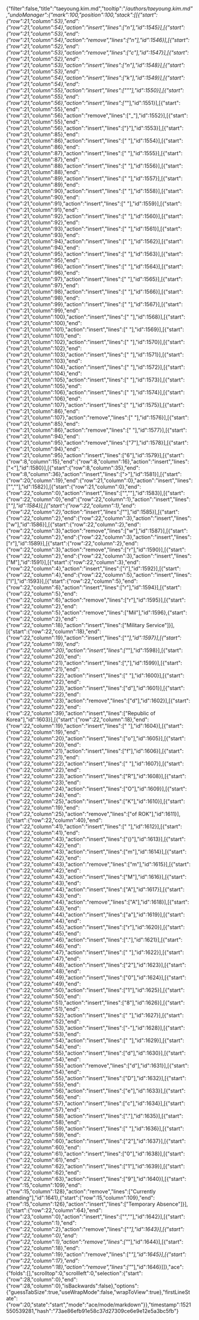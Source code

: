{"filter":false,"title":"taeyoung.kim.md","tooltip":"/_authors/taeyoung.kim.md","undoManager":{"mark":100,"position":100,"stack":[[{"start":{"row":21,"column":53},"end":{"row":21,"column":54},"action":"insert","lines":["n"],"id":1545}],[{"start":{"row":21,"column":53},"end":{"row":21,"column":54},"action":"remove","lines":["n"],"id":1546}],[{"start":{"row":21,"column":52},"end":{"row":21,"column":53},"action":"remove","lines":["c"],"id":1547}],[{"start":{"row":21,"column":52},"end":{"row":21,"column":53},"action":"insert","lines":["n"],"id":1548}],[{"start":{"row":21,"column":53},"end":{"row":21,"column":54},"action":"insert","lines":["k"],"id":1549}],[{"start":{"row":21,"column":54},"end":{"row":21,"column":55},"action":"insert","lines":["\""],"id":1550}],[{"start":{"row":21,"column":55},"end":{"row":21,"column":56},"action":"insert","lines":["_"],"id":1551}],[{"start":{"row":21,"column":55},"end":{"row":21,"column":56},"action":"remove","lines":["_"],"id":1552}],[{"start":{"row":21,"column":55},"end":{"row":21,"column":56},"action":"insert","lines":["}"],"id":1553}],[{"start":{"row":21,"column":85},"end":{"row":21,"column":86},"action":"insert","lines":[" "],"id":1554}],[{"start":{"row":21,"column":86},"end":{"row":21,"column":87},"action":"insert","lines":[" "],"id":1555}],[{"start":{"row":21,"column":87},"end":{"row":21,"column":88},"action":"insert","lines":[" "],"id":1556}],[{"start":{"row":21,"column":88},"end":{"row":21,"column":89},"action":"insert","lines":[" "],"id":1557}],[{"start":{"row":21,"column":89},"end":{"row":21,"column":90},"action":"insert","lines":[" "],"id":1558}],[{"start":{"row":21,"column":90},"end":{"row":21,"column":91},"action":"insert","lines":[" "],"id":1559}],[{"start":{"row":21,"column":91},"end":{"row":21,"column":92},"action":"insert","lines":[" "],"id":1560}],[{"start":{"row":21,"column":92},"end":{"row":21,"column":93},"action":"insert","lines":[" "],"id":1561}],[{"start":{"row":21,"column":93},"end":{"row":21,"column":94},"action":"insert","lines":[" "],"id":1562}],[{"start":{"row":21,"column":94},"end":{"row":21,"column":95},"action":"insert","lines":[" "],"id":1563}],[{"start":{"row":21,"column":95},"end":{"row":21,"column":96},"action":"insert","lines":[" "],"id":1564}],[{"start":{"row":21,"column":96},"end":{"row":21,"column":97},"action":"insert","lines":[" "],"id":1565}],[{"start":{"row":21,"column":97},"end":{"row":21,"column":98},"action":"insert","lines":[" "],"id":1566}],[{"start":{"row":21,"column":98},"end":{"row":21,"column":99},"action":"insert","lines":[" "],"id":1567}],[{"start":{"row":21,"column":99},"end":{"row":21,"column":100},"action":"insert","lines":[" "],"id":1568}],[{"start":{"row":21,"column":100},"end":{"row":21,"column":101},"action":"insert","lines":[" "],"id":1569}],[{"start":{"row":21,"column":101},"end":{"row":21,"column":102},"action":"insert","lines":[" "],"id":1570}],[{"start":{"row":21,"column":102},"end":{"row":21,"column":103},"action":"insert","lines":[" "],"id":1571}],[{"start":{"row":21,"column":103},"end":{"row":21,"column":104},"action":"insert","lines":[" "],"id":1572}],[{"start":{"row":21,"column":104},"end":{"row":21,"column":105},"action":"insert","lines":[" "],"id":1573}],[{"start":{"row":21,"column":105},"end":{"row":21,"column":106},"action":"insert","lines":[" "],"id":1574}],[{"start":{"row":21,"column":106},"end":{"row":21,"column":107},"action":"insert","lines":[" "],"id":1575}],[{"start":{"row":21,"column":86},"end":{"row":21,"column":107},"action":"remove","lines":["                     "],"id":1576}],[{"start":{"row":21,"column":85},"end":{"row":21,"column":86},"action":"remove","lines":[" "],"id":1577}],[{"start":{"row":21,"column":94},"end":{"row":21,"column":95},"action":"remove","lines":["7"],"id":1578}],[{"start":{"row":21,"column":94},"end":{"row":21,"column":95},"action":"insert","lines":["6"],"id":1579}],[{"start":{"row":8,"column":15},"end":{"row":8,"column":16},"action":"insert","lines":["<"],"id":1580}],[{"start":{"row":8,"column":35},"end":{"row":8,"column":36},"action":"insert","lines":[">"],"id":1581}],[{"start":{"row":20,"column":19},"end":{"row":21,"column":0},"action":"insert","lines":["",""],"id":1582}],[{"start":{"row":21,"column":0},"end":{"row":22,"column":0},"action":"insert","lines":["",""],"id":1583}],[{"start":{"row":22,"column":0},"end":{"row":22,"column":1},"action":"insert","lines":["*"],"id":1584}],[{"start":{"row":22,"column":1},"end":{"row":22,"column":2},"action":"insert","lines":["*"],"id":1585}],[{"start":{"row":22,"column":2},"end":{"row":22,"column":3},"action":"insert","lines":["w"],"id":1586}],[{"start":{"row":22,"column":2},"end":{"row":22,"column":3},"action":"remove","lines":["w"],"id":1587}],[{"start":{"row":22,"column":2},"end":{"row":22,"column":3},"action":"insert","lines":["r"],"id":1589}],[{"start":{"row":22,"column":2},"end":{"row":22,"column":3},"action":"remove","lines":["r"],"id":1590}],[{"start":{"row":22,"column":2},"end":{"row":22,"column":3},"action":"insert","lines":["M"],"id":1591}],[{"start":{"row":22,"column":3},"end":{"row":22,"column":4},"action":"insert","lines":["i"],"id":1592}],[{"start":{"row":22,"column":4},"end":{"row":22,"column":5},"action":"insert","lines":["l"],"id":1593}],[{"start":{"row":22,"column":5},"end":{"row":22,"column":6},"action":"insert","lines":["r"],"id":1594}],[{"start":{"row":22,"column":5},"end":{"row":22,"column":6},"action":"remove","lines":["r"],"id":1595}],[{"start":{"row":22,"column":2},"end":{"row":22,"column":5},"action":"remove","lines":["Mil"],"id":1596},{"start":{"row":22,"column":2},"end":{"row":22,"column":18},"action":"insert","lines":["Military Service"]}],[{"start":{"row":22,"column":18},"end":{"row":22,"column":19},"action":"insert","lines":["*"],"id":1597}],[{"start":{"row":22,"column":19},"end":{"row":22,"column":20},"action":"insert","lines":["*"],"id":1598}],[{"start":{"row":22,"column":20},"end":{"row":22,"column":21},"action":"insert","lines":[","],"id":1599}],[{"start":{"row":22,"column":21},"end":{"row":22,"column":22},"action":"insert","lines":[" "],"id":1600}],[{"start":{"row":22,"column":22},"end":{"row":22,"column":23},"action":"insert","lines":["d"],"id":1601}],[{"start":{"row":22,"column":22},"end":{"row":22,"column":23},"action":"remove","lines":["d"],"id":1602}],[{"start":{"row":22,"column":22},"end":{"row":22,"column":39},"action":"insert","lines":["Republic of Korea"],"id":1603}],[{"start":{"row":22,"column":18},"end":{"row":22,"column":19},"action":"insert","lines":[" "],"id":1604}],[{"start":{"row":22,"column":19},"end":{"row":22,"column":20},"action":"insert","lines":["o"],"id":1605}],[{"start":{"row":22,"column":20},"end":{"row":22,"column":21},"action":"insert","lines":["f"],"id":1606}],[{"start":{"row":22,"column":21},"end":{"row":22,"column":22},"action":"insert","lines":[" "],"id":1607}],[{"start":{"row":22,"column":22},"end":{"row":22,"column":23},"action":"insert","lines":["R"],"id":1608}],[{"start":{"row":22,"column":23},"end":{"row":22,"column":24},"action":"insert","lines":["O"],"id":1609}],[{"start":{"row":22,"column":24},"end":{"row":22,"column":25},"action":"insert","lines":["K"],"id":1610}],[{"start":{"row":22,"column":19},"end":{"row":22,"column":25},"action":"remove","lines":["of ROK"],"id":1611}],[{"start":{"row":22,"column":40},"end":{"row":22,"column":41},"action":"insert","lines":[" "],"id":1612}],[{"start":{"row":22,"column":41},"end":{"row":22,"column":43},"action":"insert","lines":["()"],"id":1613}],[{"start":{"row":22,"column":42},"end":{"row":22,"column":43},"action":"insert","lines":["m"],"id":1614}],[{"start":{"row":22,"column":42},"end":{"row":22,"column":43},"action":"remove","lines":["m"],"id":1615}],[{"start":{"row":22,"column":42},"end":{"row":22,"column":43},"action":"insert","lines":["M"],"id":1616}],[{"start":{"row":22,"column":43},"end":{"row":22,"column":44},"action":"insert","lines":["A"],"id":1617}],[{"start":{"row":22,"column":43},"end":{"row":22,"column":44},"action":"remove","lines":["A"],"id":1618}],[{"start":{"row":22,"column":43},"end":{"row":22,"column":44},"action":"insert","lines":["a"],"id":1619}],[{"start":{"row":22,"column":44},"end":{"row":22,"column":45},"action":"insert","lines":["r"],"id":1620}],[{"start":{"row":22,"column":45},"end":{"row":22,"column":46},"action":"insert","lines":["."],"id":1621}],[{"start":{"row":22,"column":46},"end":{"row":22,"column":47},"action":"insert","lines":[" "],"id":1622}],[{"start":{"row":22,"column":47},"end":{"row":22,"column":48},"action":"insert","lines":["2"],"id":1623}],[{"start":{"row":22,"column":48},"end":{"row":22,"column":49},"action":"insert","lines":["0"],"id":1624}],[{"start":{"row":22,"column":49},"end":{"row":22,"column":50},"action":"insert","lines":["1"],"id":1625}],[{"start":{"row":22,"column":50},"end":{"row":22,"column":51},"action":"insert","lines":["8"],"id":1626}],[{"start":{"row":22,"column":51},"end":{"row":22,"column":52},"action":"insert","lines":[" "],"id":1627}],[{"start":{"row":22,"column":52},"end":{"row":22,"column":53},"action":"insert","lines":["-"],"id":1628}],[{"start":{"row":22,"column":53},"end":{"row":22,"column":54},"action":"insert","lines":[" "],"id":1629}],[{"start":{"row":22,"column":54},"end":{"row":22,"column":55},"action":"insert","lines":["d"],"id":1630}],[{"start":{"row":22,"column":54},"end":{"row":22,"column":55},"action":"remove","lines":["d"],"id":1631}],[{"start":{"row":22,"column":54},"end":{"row":22,"column":55},"action":"insert","lines":["D"],"id":1632}],[{"start":{"row":22,"column":55},"end":{"row":22,"column":56},"action":"insert","lines":["e"],"id":1633}],[{"start":{"row":22,"column":56},"end":{"row":22,"column":57},"action":"insert","lines":["c"],"id":1634}],[{"start":{"row":22,"column":57},"end":{"row":22,"column":58},"action":"insert","lines":["."],"id":1635}],[{"start":{"row":22,"column":58},"end":{"row":22,"column":59},"action":"insert","lines":[" "],"id":1636}],[{"start":{"row":22,"column":59},"end":{"row":22,"column":60},"action":"insert","lines":["2"],"id":1637}],[{"start":{"row":22,"column":60},"end":{"row":22,"column":61},"action":"insert","lines":["0"],"id":1638}],[{"start":{"row":22,"column":61},"end":{"row":22,"column":62},"action":"insert","lines":["1"],"id":1639}],[{"start":{"row":22,"column":62},"end":{"row":22,"column":63},"action":"insert","lines":["9"],"id":1640}],[{"start":{"row":15,"column":109},"end":{"row":15,"column":128},"action":"remove","lines":["Currently attending"],"id":1641},{"start":{"row":15,"column":109},"end":{"row":15,"column":126},"action":"insert","lines":["Temporary Absence"]}],[{"start":{"row":22,"column":64},"end":{"row":23,"column":0},"action":"insert","lines":["",""],"id":1642}],[{"start":{"row":22,"column":1},"end":{"row":22,"column":2},"action":"remove","lines":["*"],"id":1643}],[{"start":{"row":22,"column":0},"end":{"row":22,"column":1},"action":"remove","lines":["*"],"id":1644}],[{"start":{"row":22,"column":18},"end":{"row":22,"column":19},"action":"remove","lines":["*"],"id":1645}],[{"start":{"row":22,"column":17},"end":{"row":22,"column":18},"action":"remove","lines":["*"],"id":1646}]]},"ace":{"folds":[],"scrolltop":0,"scrollleft":0,"selection":{"start":{"row":28,"column":0},"end":{"row":28,"column":0},"isBackwards":false},"options":{"guessTabSize":true,"useWrapMode":false,"wrapToView":true},"firstLineState":{"row":20,"state":"start","mode":"ace/mode/markdown"}},"timestamp":1521550539281,"hash":"73ae86efb91e58c37d27309ce6e9e12e5a3bc5fb"}